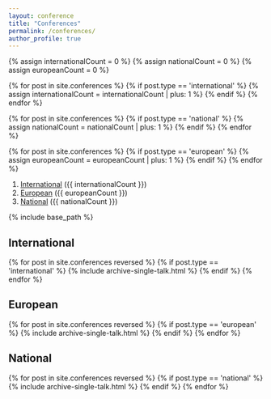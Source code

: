 ```yaml
---
layout: conference
title: "Conferences"
permalink: /conferences/
author_profile: true
---
```


{% assign internationalCount = 0 %}
{% assign nationalCount = 0 %}
{% assign europeanCount = 0 %}

{% for post in site.conferences %}
  {% if post.type == 'international' %}
    {% assign internationalCount = internationalCount | plus: 1 %}
  {% endif %}
{% endfor %}

{% for post in site.conferences %}
  {% if post.type == 'national' %}
    {% assign nationalCount = nationalCount | plus: 1 %}
  {% endif %}
{% endfor %}

{% for post in site.conferences %}
  {% if post.type == 'european' %}
    {% assign europeanCount = europeanCount | plus: 1 %}
  {% endif %}
{% endfor %}

1. [International](#international) ({{ internationalCount }})
2. [European](#european) ({{ europeanCount }})
3. [National](#national) ({{ nationalCount }})

{% include base_path %}

## International

{% for post in site.conferences reversed %}
  {% if post.type == 'international' %}
    {% include archive-single-talk.html %}
  {% endif %}
{% endfor %}

## European

{% for post in site.conferences reversed %}
  {% if post.type == 'european' %}
    {% include archive-single-talk.html %}
  {% endif %}
{% endfor %}

## National

{% for post in site.conferences reversed %}
  {% if post.type == 'national' %}
    {% include archive-single-talk.html %}
  {% endif %}
{% endfor %}
